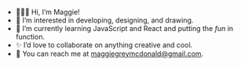 - 👩🏻‍💻 Hi, I’m Maggie!
- 💭 I’m interested in developing, designing, and drawing.
- 🍄 I’m currently learning JavaScript and React and putting the *fun* in function.
- ✨ I’d love to collaborate on anything creative and cool.
- 💌 You can reach me at maggiegreymcdonald@gmail.com.

<!---
maggiegreymcd/maggiegreymcd is a ✨ special ✨ repository because its `README.md` (this file) appears on your GitHub profile.
You can click the Preview link to take a look at your changes.
--->

